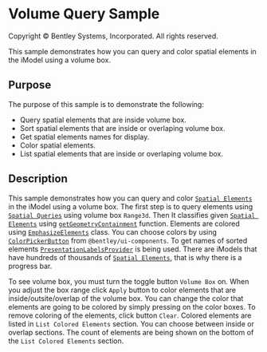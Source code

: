 # Volume Query Sample

Copyright © Bentley Systems, Incorporated. All rights reserved.

This sample demonstrates how you can query and color spatial elements in the iModel using a volume box.

## Purpose

The purpose of this sample is to demonstrate the following:

* Query spatial elements that are inside volume box.
* Sort spatial elements that are inside or overlaping volume box.
* Get spatial elements names for display.
* Color spatial elements.
* List spatial elements that are inside or overlaping volume box.

## Description

This sample demonstrates how you can query and color [`Spatial Elements`](https://www.itwinjs.org/reference/imodeljs-backend/elements/spatialelement/?term=spatialeleme) in the iModel using a volume box. The first step is to query elements using [`Spatial Queries`](https://www.itwinjs.org/learning/spatialqueries/?term=spatialquer) using volume box `Range3d`. Then It classifies given [`Spatial Elements`](https://www.itwinjs.org/reference/imodeljs-backend/elements/spatialelement/?term=spatialeleme) using [`getGeometryContainment`](https://www.imodeljs.org/reference/imodeljs-backend/imodels/imodeldb/getgeometrycontainment/) function. Elements are colored using [`EmphasizeElements`](https://www.imodeljs.org/reference/imodeljs-frontend/rendering/emphasizeelements/?term=emphasizeelements) class. You can choose colors by using [`ColorPickerButton`](https://www.imodeljs.org/reference/ui-components/color/colorpickerbutton/?term=colorpickerbutton) from `@bentley/ui-components`. To get names of sorted elements [`PresentationLabelsProvider`](https://www.imodeljs.org/reference/presentation-components/displaylabels/presentationlabelsprovider/?term=presentationlabelsprovider) is being used. There are iModels that have hundreds of thousands of [`Spatial Elements`](https://www.itwinjs.org/reference/imodeljs-backend/elements/spatialelement/?term=spatialeleme), that is why there is a progress bar. 

To see volume box, you must turn the toggle button `Volume Box` on. When you adjust the box range click `Apply` button to color elements that are inside/outsite/overlap of the volume box. You can change the color that elements are going to be colored by simply pressing on the color boxes. To remove coloring of the elements, click button `Clear`. Colored elements are listed in `List Colored Elements` section. You can choose between inside or overlap sections. The count of elements are being shown on the bottom of the `List Colored Elements` section.
